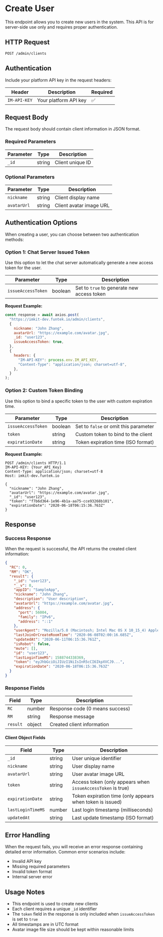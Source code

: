 # Create User

This endpoint allows you to create new users in the system. This API is for server-side use only and requires proper authentication.

## HTTP Request

```
POST /admin/clients
```

## Authentication

Include your platform API key in the request headers:

| Header       | Description            | Required |
| ------------ | ---------------------- | -------- |
| `IM-API-KEY` | Your platform API key | ✅       |

## Request Body

The request body should contain client information in JSON format.

### Required Parameters

| Parameter | Type   | Description            |
| --------- | ------ | ---------------------- |
| `_id`     | string | Client unique ID       |

### Optional Parameters

| Parameter   | Type   | Description          |
| ----------- | ------ | -------------------- |
| `nickname`  | string | Client display name  |
| `avatarUrl` | string | Client avatar image URL |

## Authentication Options

When creating a user, you can choose between two authentication methods:

### Option 1: Chat Server Issued Token

Use this option to let the chat server automatically generate a new access token for the user.

| Parameter          | Type    | Description                            |
| ------------------ | ------- | -------------------------------------- |
| `issueAccessToken` | boolean | Set to `true` to generate new access token |

**Request Example:**

```javascript
const response = await axios.post(
  "https://imkit-dev.funtek.io/admin/clients",
  {
    nickname: "John Zhang",
    avatarUrl: "https://example.com/avatar.jpg",
    _id: "user123",
    issueAccessToken: true,
  },
  {
    headers: {
      "IM-API-KEY": process.env.IM_API_KEY,
      "Content-Type": "application/json; charset=utf-8",
    },
  }
);
```

### Option 2: Custom Token Binding

Use this option to bind a specific token to the user with custom expiration time.

| Parameter          | Type    | Description                           |
| ------------------ | ------- | ------------------------------------- |
| `issueAccessToken` | boolean | Set to `false` or omit this parameter |
| `token`            | string  | Custom token to bind to the client    |
| `expirationDate`   | string  | Token expiration time (ISO format)    |

**Request Example:**

```http
POST /admin/clients HTTP/1.1
IM-API-KEY: {Your_API_Key}
Content-Type: application/json; charset=utf-8
Host: imkit-dev.funtek.io

{
  "nickname": "John Zhang",
  "avatarUrl": "https://example.com/avatar.jpg",
  "_id": "user123",
  "token": "f7b6d364-1e96-4b1a-aa75-cce93268b101",
  "expirationDate": "2020-06-18T06:15:36.763Z"
}
```

## Response

### Success Response

When the request is successful, the API returns the created client information:

```json
{
  "RC": 0,
  "RM": "OK",
  "result": {
    "_id": "user123",
    "__v": 0,
    "appID": "SampleApp",
    "nickname": "John Zhang",
    "description": "User description",
    "avatarUrl": "https://example.com/avatar.jpg",
    "address": {
      "port": 56004,
      "family": "IPv6",
      "address": "::1"
    },
    "userAgent": "Mozilla/5.0 (Macintosh; Intel Mac OS X 10_15_4) AppleWebKit/537.36",
    "lastJoinOrCreateRoomTime": "2020-06-08T02:00:16.685Z",
    "updatedAt": "2020-06-11T06:15:36.761Z",
    "isRobot": false,
    "mute": [],
    "id": "user123",
    "lastLoginTimeMS": 1588744338369,
    "token": "eyJhbGciOiJIUzI1NiIsInR5cCI6IkpXVCJ9...",
    "expirationDate": "2020-06-18T06:15:36.763Z"
  }
}
```

### Response Fields

| Field    | Type   | Description                      |
| -------- | ------ | -------------------------------- |
| `RC`     | number | Response code (0 means success) |
| `RM`     | string | Response message                 |
| `result` | object | Created client information       |

#### Client Object Fields

| Field             | Type   | Description                                                   |
| ----------------- | ------ | ------------------------------------------------------------- |
| `_id`             | string | User unique identifier                                        |
| `nickname`        | string | User display name                                             |
| `avatarUrl`       | string | User avatar image URL                                         |
| `token`           | string | Access token (only appears when `issueAccessToken` is true)  |
| `expirationDate`  | string | Token expiration time (only appears when token is issued)    |
| `lastLoginTimeMS` | number | Last login timestamp (milliseconds)                          |
| `updatedAt`       | string | Last update timestamp (ISO format)                           |

## Error Handling

When the request fails, you will receive an error response containing detailed error information. Common error scenarios include:

- Invalid API key
- Missing required parameters
- Invalid token format
- Internal server error

## Usage Notes

- This endpoint is used to create new clients
- Each client requires a unique `_id` identifier
- The `token` field in the response is only included when `issueAccessToken` is set to `true`
- All timestamps are in UTC format
- Avatar image file size should be kept within reasonable limits